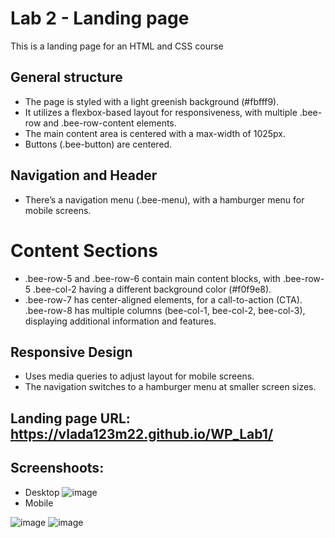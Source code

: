 # Lab 2 - Landing page

This is a landing page for an HTML and CSS course

## General structure
* The page is styled with a light greenish background (#fbfff9).
* It utilizes a flexbox-based layout for responsiveness, with multiple .bee-row and .bee-row-content elements.
* The main content area is centered with a max-width of 1025px.
* Buttons (.bee-button) are centered.
## Navigation and Header
* There’s a navigation menu (.bee-menu), with a hamburger menu for mobile screens.
# Content Sections
* .bee-row-5 and .bee-row-6 contain main content blocks, with .bee-row-5 .bee-col-2 having a different background color (#f0f9e8).
* .bee-row-7 has center-aligned elements, for a call-to-action (CTA).
.bee-row-8 has multiple columns (bee-col-1, bee-col-2, bee-col-3), displaying additional information and features.

## Responsive Design
* Uses media queries to adjust layout for mobile screens.
* The navigation switches to a hamburger menu at smaller screen sizes.

## Landing page URL: https://vlada123m22.github.io/WP_Lab1/
## Screenshoots:
* Desktop
![image](https://github.com/user-attachments/assets/7fd1e663-07a0-47fb-81ad-693587f9d95e)
 * Mobile


![image](https://github.com/user-attachments/assets/a5dc1fb7-7a04-4609-9916-82831e00b677)
![image](https://github.com/user-attachments/assets/008d7862-82e7-4e0e-aa42-d03386214f60)



